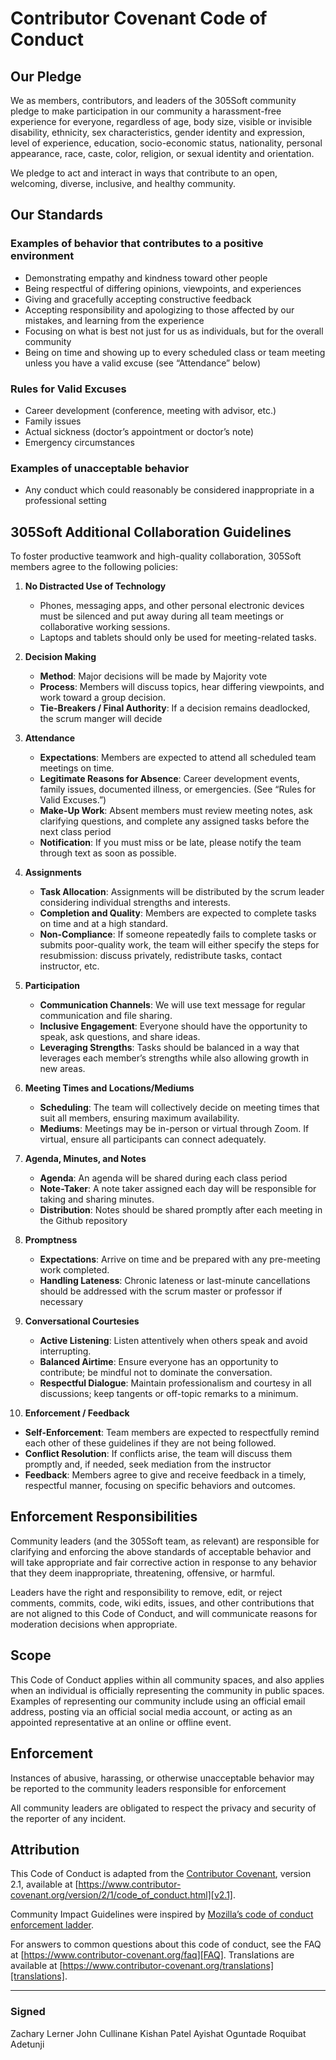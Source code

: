 # Contributor Covenant Code of Conduct

## Our Pledge

We as members, contributors, and leaders of the 305Soft community pledge to make participation in our community a harassment-free experience for everyone, regardless of age, body size, visible or invisible disability, ethnicity, sex characteristics, gender identity and expression, level of experience, education, socio-economic status, nationality, personal appearance, race, caste, color, religion, or sexual identity and orientation.

We pledge to act and interact in ways that contribute to an open, welcoming, diverse, inclusive, and healthy community.

## Our Standards

### Examples of behavior that contributes to a positive environment

- Demonstrating empathy and kindness toward other people  
- Being respectful of differing opinions, viewpoints, and experiences  
- Giving and gracefully accepting constructive feedback  
- Accepting responsibility and apologizing to those affected by our mistakes, and learning from the experience  
- Focusing on what is best not just for us as individuals, but for the overall community  
- Being on time and showing up to every scheduled class or team meeting unless you have a valid excuse (see “Attendance” below)

### Rules for Valid Excuses

- Career development (conference, meeting with advisor, etc.)  
- Family issues  
- Actual sickness (doctor’s appointment or doctor’s note)  
- Emergency circumstances  

### Examples of unacceptable behavior

- Any conduct which could reasonably be considered inappropriate in a professional setting  

## 305Soft Additional Collaboration Guidelines

To foster productive teamwork and high-quality collaboration, 305Soft members agree to the following policies:

1. **No Distracted Use of Technology**  
   - Phones, messaging apps, and other personal electronic devices must be silenced and put away during all team meetings or collaborative working sessions.  
   - Laptops and tablets should only be used for meeting-related tasks.

2. **Decision Making**  
   - **Method**: Major decisions will be made by Majority vote   
   - **Process**: Members will discuss topics, hear differing viewpoints, and work toward a group decision.  
   - **Tie-Breakers / Final Authority**: If a decision remains deadlocked, the scrum manger will decide

3. **Attendance**  
   - **Expectations**: Members are expected to attend all scheduled team meetings on time.  
   - **Legitimate Reasons for Absence**: Career development events, family issues, documented illness, or emergencies. (See “Rules for Valid Excuses.”)  
   - **Make-Up Work**: Absent members must review meeting notes, ask clarifying questions, and complete any assigned tasks before the next class period
   - **Notification**: If you must miss or be late, please notify the team through text as soon as possible.

4. **Assignments**  
   - **Task Allocation**: Assignments will be distributed by the scrum leader considering individual strengths and interests.  
   - **Completion and Quality**: Members are expected to complete tasks on time and at a high standard.  
   - **Non-Compliance**: If someone repeatedly fails to complete tasks or submits poor-quality work, the team will either specify the steps for resubmission: discuss privately, redistribute tasks, contact instructor, etc.

5. **Participation**  
   - **Communication Channels**: We will use text message for regular communication and file sharing.  
   - **Inclusive Engagement**: Everyone should have the opportunity to speak, ask questions, and share ideas.  
   - **Leveraging Strengths**: Tasks should be balanced in a way that leverages each member’s strengths while also allowing growth in new areas.

6. **Meeting Times and Locations/Mediums**  
   - **Scheduling**: The team will collectively decide on meeting times that suit all members, ensuring maximum availability.  
   - **Mediums**: Meetings may be in-person or virtual through Zoom. If virtual, ensure all participants can connect adequately.

7. **Agenda, Minutes, and Notes**  
   - **Agenda**: An agenda will be shared during each class period
   - **Note-Taker**: A note taker assigned each day will be responsible for taking and sharing minutes.  
   - **Distribution**: Notes should be shared promptly after each meeting in the Github repository

8. **Promptness**  
   - **Expectations**: Arrive on time and be prepared with any pre-meeting work completed.  
   - **Handling Lateness**: Chronic lateness or last-minute cancellations should be addressed with the scrum master or professor if necessary

9. **Conversational Courtesies**  
   - **Active Listening**: Listen attentively when others speak and avoid interrupting.  
   - **Balanced Airtime**: Ensure everyone has an opportunity to contribute; be mindful not to dominate the conversation.  
   - **Respectful Dialogue**: Maintain professionalism and courtesy in all discussions; keep tangents or off-topic remarks to a minimum.

10. **Enforcement / Feedback**  
   - **Self-Enforcement**: Team members are expected to respectfully remind each other of these guidelines if they are not being followed.  
   - **Conflict Resolution**: If conflicts arise, the team will discuss them promptly and, if needed, seek mediation from the instructor
   - **Feedback**: Members agree to give and receive feedback in a timely, respectful manner, focusing on specific behaviors and outcomes.

## Enforcement Responsibilities

Community leaders (and the 305Soft team, as relevant) are responsible for clarifying and enforcing the above standards of acceptable behavior and will take appropriate and fair corrective action in response to any behavior that they deem inappropriate, threatening, offensive, or harmful.

Leaders have the right and responsibility to remove, edit, or reject comments, commits, code, wiki edits, issues, and other contributions that are not aligned to this Code of Conduct, and will communicate reasons for moderation decisions when appropriate.

## Scope

This Code of Conduct applies within all community spaces, and also applies when an individual is officially representing the community in public spaces. Examples of representing our community include using an official email address, posting via an official social media account, or acting as an appointed representative at an online or offline event.

## Enforcement

Instances of abusive, harassing, or otherwise unacceptable behavior may be reported to the community leaders responsible for enforcement

All community leaders are obligated to respect the privacy and security of the reporter of any incident.

## Attribution

This Code of Conduct is adapted from the [Contributor Covenant][homepage], version 2.1, available at [https://www.contributor-covenant.org/version/2/1/code_of_conduct.html][v2.1].

Community Impact Guidelines were inspired by [Mozilla’s code of conduct enforcement ladder][Mozilla CoC].

For answers to common questions about this code of conduct, see the FAQ at [https://www.contributor-covenant.org/faq][FAQ]. Translations are available at [https://www.contributor-covenant.org/translations][translations].

[homepage]: https://www.contributor-covenant.org  
[v2.1]: https://www.contributor-covenant.org/version/2/1/code_of_conduct.html  
[Mozilla CoC]: https://github.com/mozilla/diversity  
[FAQ]: https://www.contributor-covenant.org/faq  
[translations]: https://www.contributor-covenant.org/translations  

---

### Signed  
Zachary Lerner 
John Cullinane
Kishan Patel
Ayishat Oguntade
Roquibat Adetunji
